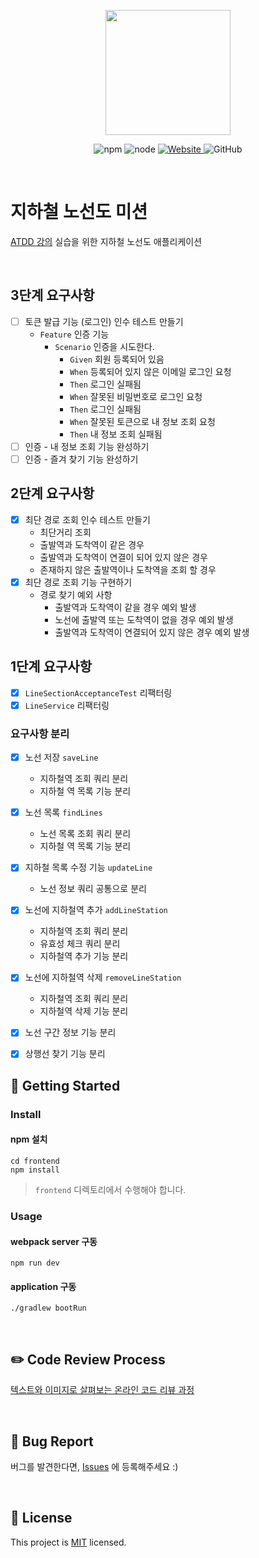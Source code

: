 <p align="center">
    <img width="200px;" src="https://raw.githubusercontent.com/woowacourse/atdd-subway-admin-frontend/master/images/main_logo.png"/>
</p>
<p align="center">
  <img alt="npm" src="https://img.shields.io/badge/npm-%3E%3D%205.5.0-blue">
  <img alt="node" src="https://img.shields.io/badge/node-%3E%3D%209.3.0-blue">
  <a href="https://edu.nextstep.camp/c/R89PYi5H" alt="nextstep atdd">
    <img alt="Website" src="https://img.shields.io/website?url=https%3A%2F%2Fedu.nextstep.camp%2Fc%2FR89PYi5H">
  </a>
  <img alt="GitHub" src="https://img.shields.io/github/license/next-step/atdd-subway-service">
</p>

<br>

# 지하철 노선도 미션
[ATDD 강의](https://edu.nextstep.camp/c/R89PYi5H) 실습을 위한 지하철 노선도 애플리케이션

<br>

## 3단계 요구사항
* [ ] 토큰 발급 기능 (로그인) 인수 테스트 만들기
  * `Feature` 인증 기능
    * `Scenario` 인증을 시도한다.
      * `Given` 회원 등록되어 있음
      * `When` 등록되어 있지 않은 이메일 로그인 요청
      * `Then` 로그인 실패됨
      * `When` 잘못된 비밀번호로 로그인 요청
      * `Then` 로그인 실패됨
      * `When` 잘못된 토큰으로 내 정보 조회 요청
      * `Then` 내 정보 조회 실패됨
* [ ] 인증 - 내 정보 조회 기능 완성하기
* [ ] 인증 - 즐겨 찾기 기능 완성하기

## 2단계 요구사항
* [X] 최단 경로 조회 인수 테스트 만들기
  * 최단거리 조회 
  * 출발역과 도착역이 같은 경우
  * 출발역과 도착역이 연결이 되어 있지 않은 경우
  * 존재하지 않은 출발역이나 도착역을 조회 할 경우
* [X] 최단 경로 조회 기능 구현하기
  * 경로 찾기 예외 사항
    * 출발역과 도착역이 같을 경우 예외 발생
    * 노선에 출발역 또는 도착역이 없을 경우 예외 발생
    * 출발역과 도착역이 연결되어 있지 않은 경우 예외 발생
  

## 1단계 요구사항
* [X] `LineSectionAcceptanceTest` 리팩터링
* [X] `LineService` 리팩터링
### 요구사항 분리 
* [X] 노선 저장 `saveLine`
  * 지하철역 조회 쿼리 분리
  * 지하철 역 목록 기능 분리
* [X] 노선 목록 `findLines`
  * 노선 목록 조회 쿼리 분리
  * 지하철 역 목록 기능 분리
* [X] 지하철 목록 수정 기능 `updateLine`
  * 노선 정보 쿼리 공통으로 분리
* [X] 노선에 지하철역 추가 `addLineStation`
  * 지하철역 조회 쿼리 분리 
  * 유효성 체크 쿼리 분리
  * 지하철역 추가 기능 분리
* [X] 노선에 지하철역 삭제 `removeLineStation`
  * 지하철역 조회 쿼리 분리
  * 지하철역 삭제 기능 분리
* [X] 노선 구간 정보 기능 분리
* [X] 상행선 찾기 기능 분리


## 🚀 Getting Started

### Install
#### npm 설치
```
cd frontend
npm install
```
> `frontend` 디렉토리에서 수행해야 합니다.

### Usage
#### webpack server 구동
```
npm run dev
```
#### application 구동
```
./gradlew bootRun
```
<br>

## ✏️ Code Review Process
[텍스트와 이미지로 살펴보는 온라인 코드 리뷰 과정](https://github.com/next-step/nextstep-docs/tree/master/codereview)

<br>

## 🐞 Bug Report

버그를 발견한다면, [Issues](https://github.com/next-step/atdd-subway-service/issues) 에 등록해주세요 :)

<br>

## 📝 License

This project is [MIT](https://github.com/next-step/atdd-subway-service/blob/master/LICENSE.md) licensed.




